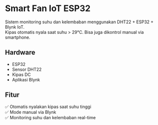 # Smart Fan IoT ESP32
Sistem monitoring suhu dan kelembaban menggunakan DHT22 + ESP32 + Blynk IoT.  
Kipas otomatis nyala saat suhu > 29°C. Bisa juga dikontrol manual via smartphone.

## Hardware
- ESP32
- Sensor DHT22
- Kipas DC
- Aplikasi Blynk

## Fitur
✅ Otomatis nyalakan kipas saat suhu tinggi  
✅ Mode manual via Blynk  
✅ Monitoring suhu dan kelembaban real-time
